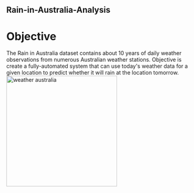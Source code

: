 ## Rain-in-Australia-Analysis
# Objective

The Rain in Australia dataset contains about 10 years of daily weather observations from numerous Australian weather stations. 
Objective is create a fully-automated system that can use today's weather data for a given location to predict whether it will rain at the location tomorrow.
<img width="290" alt="weather australia" src="https://user-images.githubusercontent.com/104801379/205704137-b5f311e5-c182-45e9-83ee-8d2bab3904fd.png">

